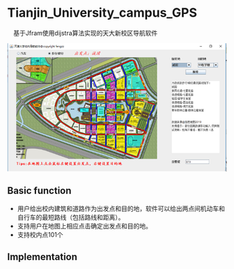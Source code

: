 # Tianjin_University_campus_GPS
&emsp;基于Jfram使用dijstra算法实现的天大新校区导航软件

![运行效果图](resource/result.png "效果图")
## Basic function
+ 用户给出校内建筑和道路作为出发点和目的地，软件可以给出两点间机动车和自行车的最短路线（包括路线和距离）。
+ 支持用户在地图上相应点击确定出发点和目的地。
+ 支持校内点101个
## Implementation
